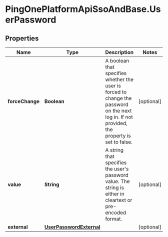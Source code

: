 # PingOnePlatformApiSsoAndBase.UserPassword

## Properties

Name | Type | Description | Notes
------------ | ------------- | ------------- | -------------
**forceChange** | **Boolean** | A boolean that specifies whether the user is forced to change the password on the next log in. If not provided, the property is set to false. | [optional] 
**value** | **String** | A string that specifies the user&#39;s password value. The string is either in cleartext or pre-encoded format. | [optional] 
**external** | [**UserPasswordExternal**](UserPasswordExternal.md) |  | [optional] 


